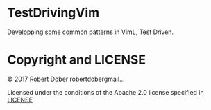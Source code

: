 # TestDrivingVim
Developping some common patterns in VimL, Test Driven.


# Copyright and LICENSE

© 2017 Robert Dober robert<dot>dober<at>gmail... 

Licensed under the conditions of the Apache 2.0 license specified in [LICENSE](./LICENSE)
